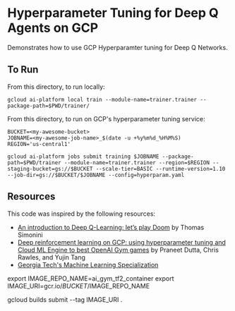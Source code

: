 # Hyperparameter Tuning for Deep Q Agents on GCP

Demonstrates how to use GCP Hyperparamter tuning for Deep Q Networks.

## To Run

From this directory, to run locally:

```
gcloud ai-platform local train --module-name=trainer.trainer --package-path=$PWD/trainer/
```

From this directory, to run on GCP's hyperparameter tuning service:

```
BUCKET=<my-awesome-bucket>
JOBNAME=<my-awesome-job-name>_$(date -u +%y%m%d_%H%M%S)
REGION='us-central1'

gcloud ai-platform jobs submit training $JOBNAME --package-path=$PWD/trainer --module-name=trainer.trainer --region=$REGION --staging-bucket=gs://$BUCKET --scale-tier=BASIC --runtime-version=1.10 --job-dir=gs://$BUCKET/$JOBNAME --config=hyperparam.yaml
```

## Resources
This code was inspired by the following resources:
* [An introduction to Deep Q-Learning: let’s play Doom](https://www.freecodecamp.org/news/an-introduction-to-deep-q-learning-lets-play-doom-54d02d8017d8/) by Thomas Simonini
* [Deep reinforcement learning on GCP: using hyperparameter tuning and Cloud ML Engine to best OpenAI Gym games](https://cloud.google.com/blog/products/ai-machine-learning/deep-reinforcement-learning-on-gcp-using-hyperparameters-and-cloud-ml-engine-to-best-openai-gym-games) by Praneet Dutta, Chris Rawles, and Yujin Tang
* [Georgia Tech's Machine Learning Specialization](https://www.omscs.gatech.edu/specialization-machine-learning)


export IMAGE_REPO_NAME=ai_gym_tf2_container
export IMAGE_URI=gcr.io/$BUCKET/$IMAGE_REPO_NAME

gcloud builds submit --tag IMAGE_URI .
